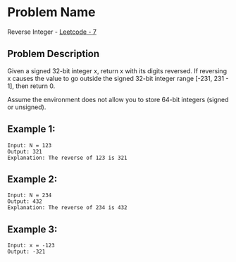 # Problem Name 
Reverse Integer - [Leetcode - 7](https://leetcode.com/problems/reverse-integer/)

## Problem Description

Given a signed 32-bit integer x, return x with its digits reversed. If reversing x causes the value to go outside the signed 32-bit integer range [-231, 231 - 1], then return 0.

Assume the environment does not allow you to store 64-bit integers (signed or unsigned).

## Example 1:
```
Input: N = 123
Output: 321
Explanation: The reverse of 123 is 321
```

## Example 2:
```
Input: N = 234
Output: 432
Explanation: The reverse of 234 is 432
```

## Example 3:
```
Input: x = -123
Output: -321
```